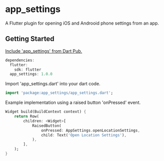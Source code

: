 # app_settings

A Flutter plugin for opening iOS and Androoid phone settings from an app.

## Getting Started
 
[Include 'app_settings' from Dart Pub.](https://pub.dartlang.org/flutter)

```dart
dependencies:
  flutter:
    sdk: flutter
  app_settings: 1.0.0
```

Import 'app_settings.dart' into your dart code.

```dart
import 'package:app_settings/app_settings.dart';
```

Example implementation using a raised button 'onPressed' event.

```dart
Widget build(BuildContext context) {
    return Row(
        children: <Widget>[
            RaisedButton(
                onPressed: AppSettings.openLocationSettings,
                child: Text('Open Location Settings'),
            ),
        ],
    );
}
```